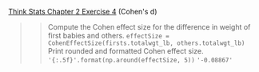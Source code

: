 [Think Stats Chapter 2 Exercise 4](http://greenteapress.com/thinkstats2/html/thinkstats2003.html#toc24) (Cohen's d)

> > Compute the Cohen effect size for the difference in weight of first babies and others. 
`effectSize = CohenEffectSize(firsts.totalwgt_lb, others.totalwgt_lb)`
Print rounded and formatted Cohen effect size.
`'{:.5f}'.format(np.around(effectSize, 5))`
`'-0.08867'`
